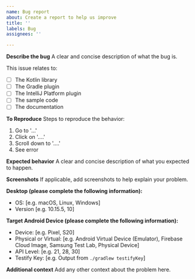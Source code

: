 ```yaml
---
name: Bug report
about: Create a report to help us improve
title: ''
labels: Bug
assignees: ''

---
```


**Describe the bug**
A clear and concise description of what the bug is.

This issue relates to:
- [ ] The Kotlin library
- [ ] The Gradle plugin
- [ ] The IntelliJ Platform plugin
- [ ] The sample code
- [ ] The documentation

**To Reproduce**
Steps to reproduce the behavior:
1. Go to '...'
2. Click on '....'
3. Scroll down to '....'
4. See error

**Expected behavior**
A clear and concise description of what you expected to happen.

**Screenshots**
If applicable, add screenshots to help explain your problem.

**Desktop (please complete the following information):**
 - OS: [e.g. macOS, Linux, Windows]
 - Version [e.g. 10.15.5, 10]

**Target Android Device (please complete the following information):**
 - Device: [e.g. Pixel, S20]
-  Physical or Virtual: [e.g. Android Virtual Device (Emulator), Firebase Cloud Image, Samsung Test Lab, Physical Device]
 - API Level: [e.g. 21, 28, 30]
- Testify Key: [e.g. Output from `./gradlew testifyKey`]

**Additional context**
Add any other context about the problem here.
